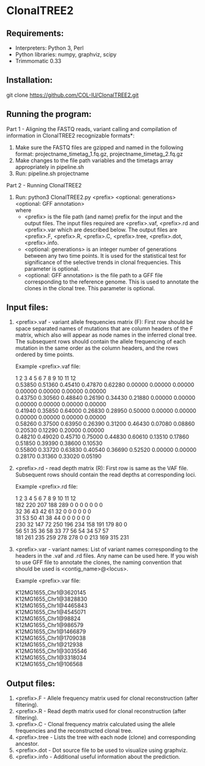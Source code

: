 # ClonalTREE2

## Requirements:
- Interpreters: Python 3, Perl
- Python libraries: numpy, graphviz, scipy
- Trimmomatic 0.33

## Installation: 
git clone https://github.com/COL-IU/ClonalTREE2.git

## Running the program: 

Part 1 - Aligning the FASTQ reads, variant calling and compilation of information in ClonalTREE2 recognizable formats*:
1) Make sure the FASTQ files are gzipped and named in the following format: projectname_timetag_1.fq.gz, projectname_timetag_2.fq.gz
2) Make changes to the file path variables and the timetags array appropriately in pipeline.sh
3) Run: pipeline.sh projectname

Part 2 - Running ClonalTREE2
1) Run: python3 ClonalTREE2.py \<prefix\> \<optional: generations\> \<optional: GFF annotation\>\
    where
    - \<prefix\> is the file path (and name) prefix for the input and the output files. The input files required are \<prefix\>.vaf, \<prefix\>.rd and \<prefix\>.var which are described below. The output files are \<prefix\>.F, \<prefix\>.R, \<prefix\>.C, \<prefix\>.tree, \<prefix\>.dot, \<prefix\>.info.
    - \<optional: generations\> is an integer number of generations between any two time points. It is used for the statistical test for significance of the selective trends in clonal frequencies. This parameter is optional.
    - \<optional: GFF annotation\> is the file path to a GFF file corresponding to the reference genome. This is used to annotate the clones in the clonal tree. This parameter is optional.
  
## Input files:
1) \<prefix\>.vaf - variant allele frequencies matrix (F): First row should be space separated names of mutations that are column headers of the F matrix, which also will appear as node names in the inferred clonal tree. The subsequent rows should contain the allele frequencing of each mutation in the same order as the column headers, and the rows ordered by time points. 

    Example \<prefix\>.vaf file:

    1	2	3	4	5	6	7	8	9	10	11	12\
    0.53850	0.51360	0.45410	0.47870	0.62280	0.00000	0.00000	0.00000	0.00000	0.00000	0.00000	0.00000\
    0.43750	0.30560	0.48840	0.26190	0.34430	0.21880	0.00000	0.00000	0.00000	0.00000	0.00000	0.00000\
    0.41940	0.35850	0.64000	0.26830	0.28950	0.50000	0.00000	0.00000	0.00000	0.00000	0.00000	0.00000\
    0.58260	0.37500	0.63950	0.26390	0.31200	0.46430	0.07080	0.08860	0.20530	0.12290	0.20000	0.00000\
    0.48210	0.49020	0.45710	0.75000	0.44830	0.60610	0.13510	0.17860	0.51850	0.39390	0.38600	0.10530\
    0.55800	0.33720	0.63830	0.40540	0.36690	0.52520	0.00000	0.00000	0.28170	0.31360	0.33020	0.05190

2) \<prefix\>.rd - read depth matrix (R): First row is same as the VAF file. Subsequent rows should contain the read depths at corresponding loci. 

    Example \<prefix\>.rd file:

    1	2	3	4	5	6	7	8	9	10	11	12\
    182	220	207	188	289	0	0	0	0	0	0	0\
    32	36	43	42	61	32	0	0	0	0	0	0\
    31	53	50	41	38	44	0	0	0	0	0	0\
    230	32	147	72	250	196	234	158	191	179	80	0\
    56	51	35	36	58	33	77	56	54	34	57	57\
    181	261	235	259	278	278	0	0	213	169	315	231

3) \<prefix\>.var - variant names: List of variant names corresponding to the headers in the .vaf and .rd files. Any name can be used here. If you wish to use GFF file to annotate the clones, the naming convention that should be used is \<contig_name\>@\<locus\>. 

    Example \<prefix\>.var file:

    K12MG1655_Chr1@3620145\
    K12MG1655_Chr1@3828830\
    K12MG1655_Chr1@4465843\
    K12MG1655_Chr1@4545071\
    K12MG1655_Chr1@98824\
    K12MG1655_Chr1@986579\
    K12MG1655_Chr1@1466879\
    K12MG1655_Chr1@1709038\
    K12MG1655_Chr1@212938\
    K12MG1655_Chr1@3035546\
    K12MG1655_Chr1@3318034\
    K12MG1655_Chr1@106568


## Output files:
1) \<prefix\>.F - Allele frequency matrix used for clonal reconstruction (after filtering).  
2) \<prefix\>.R - Read depth matrix used for clonal reconstruction (after filtering).
3) \<prefix\>.C - Clonal frequency matrix calculated using the allele frequencies and the reconstructed clonal tree. 
4) \<prefix\>.tree - Lists the tree with each node (clone) and corresponding ancestor. 
5) \<prefix\>.dot - Dot source file to be used to visualize using graphviz.
6) \<prefix\>.info - Additional useful information about the prediction. 
